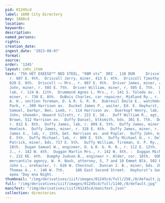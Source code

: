 ```yaml
---
pid: 01245cd
label: 1888 City Directory
key: 1888cd
location: 
keywords: 
description: 
named_persons: 
rights: 
creation_date: 
ingest_date: '2023-08-07'
format: 
source: 
order: '1245'
layout: cmhc_item
text: '75h HET EXEESE™™ NED STEEL, "98M sts”  DRI . 110 DUN     Driscoll Jerry, miner,
  r. 807 E. 9th.  Driscoll Jerry, miner, 413 E. 4th.  Driscoll Timothy, miner, r.
  820 E. 8th.  Driscoll —— Mrs., r. 807 E. 9th.  Driver James, miner, r. 505 E. 7th.  Driver
  John, miner, r. 505 E. 7th.  Driver William, miner, r. 505 E. 7th.  Drought Robert,
  lab, r. 124 W. 11th.  Drummond Agnes L. Mrs., r. 141 S. Toledo av.  Drummond James,
  miner, r. 730 E. 8th.  DuBois Charles, car repairer, Midland Ry., r. 124 W. 4th.  Dubor
  A. H., section foreman, D. & R. G. R. R.  Dubreuil Emile E., watchmkr, Joslin &
  Park, r..309 Harrison av.  Ducket James P., waiter, Ed. E. Hayhurst, r..126 W. 7th.  Duell
  Samuel, barkpr, Ben. Loeb, r. 114 Harrison av.  Duerkopf Henry, lab, r. 627 W. Elm.  Duesterhoeft
  John, shoemkr, Howard Silcott, r. 222 E. 3d..  Duff William R., agt, Wanamaker &
  Brown, 512 Harrison av.  Duffy Daniel, blksmith, bds. 301 E. 7th.  Duffy Hugh, miner,
  r. 812 E. 8th.  Duffy James, lab, r. 809 E. 5th.  Duffy James, miner, r. 172 S.
  Hemlock.  Duffy James, miner, r. 328 E. 6th.  Duffy James, miner, r. 809 E. 7th.  Duffy
  James X., lab, r. 15th, bet. Harrison av. and Poplar.  Duffy John, miner, bds. 629
  E. 5th.  Duffy Michael, lab, r. 809 E. 5th.  Duffy Michael H., r. Delaware Blk.  Duffy
  Patrick, miner, bds. 717 E. 5th.  Duffy William, fireman, U. P. Ry., r. Alder, nr.
  18th.  Dugan Samuel W., engineer, D. & R. G. R. R., r. 112 E. 12th.  Duggan Arthur
  J., r. 142 W. 4th.  Duggan Martin Mrs., r. 142 W. 4th. :  Duggan Michael J., miner,
  r. 222 KE. 4th.  Dumphy Judson B., engineer r. Alder, cor. 18th.  DUN R. G. & CO.,
  mercantile agency, W. H. Nash, atterney, 5, 7 and 10 Emmet Blk, 502 Harrison av.  Dunbar
  John L., orehauler, r. 628 W. Chestnut.  Duncan J. B., miner, bds. 202 E. 3d.  Duncan
  Thomas A., r. 140 W. 7th.     106 East Second Street.  Hayhurst’s Gom’l Restaurant,
  opea ‘Day ena Night.    '
thumbnail: "/img/derivatives/iiif/images/01245cd/full/250,/0/default.jpg"
full: "/img/derivatives/iiif/images/01245cd/full/1140,/0/default.jpg"
manifest: "/img/derivatives/iiif/01245cd/manifest.json"
collection: directories
---
```

